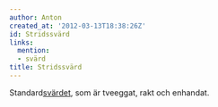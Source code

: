 ```yaml
---
author: Anton
created_at: '2012-03-13T18:38:26Z'
id: Stridssvärd
links:
  mention:
  - svärd
title: Stridssvärd
---
```


Standard[svärdet], som är tveeggat, rakt och enhandat.

  [svärdet]: svärd
